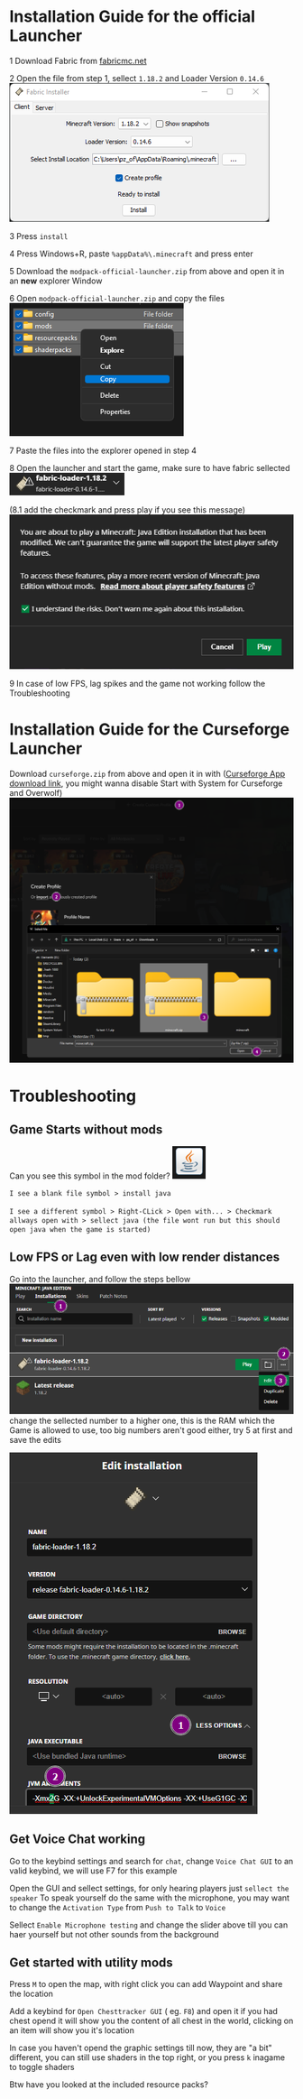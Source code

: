 # Installation Guide for the official Launcher
1 Download Fabric from [fabricmc.net](https://fabricmc.net/use/installer/)

2 Open the file from step 1, sellect `1.18.2` and Loader Version `0.14.6`
![alt text](images/installer.png)

3 Press `install`

4 Press Windows+R, paste `%appData%\.minecraft` and press enter

5 Download the `modpack-official-launcher.zip` from above and open it in an **new** explorer Window

6 Open `modpack-official-launcher.zip` and copy the files
![alt text](images/copy.png)

7 Paste the files into the explorer opened in step 4

8 Open the launcher and start the game, make sure to have fabric sellected
![alt text](images/sellect.png)

(8.1 add the checkmark and press play if you see this message)
![alt text](images/warning.png)

9 In case of low FPS, lag spikes and the game not working follow the Troubleshooting 

# Installation Guide for the Curseforge Launcher
Download `curseforge.zip` from above and open it in with 
([Curseforge App download link](https://download.curseforge.com/#download-options), you might wanna disable Start with System for Curseforge and Overwolf)
![alt text](images/curseforgeinstaller.png)


# Troubleshooting
## Game Starts without mods
Can you see this symbol in the mod folder? ![alt text](images/java.png)

    I see a blank file symbol > install java

    I see a different symbol > Right-CLick > Open with... > Checkmark allways open with > sellect java (the file wont run but this should open java when the game is started)

## Low FPS or Lag even with low render distances
Go into the launcher, and follow the steps bellow 
![alt text](images/troubleshooting-gotoprofilesettings.png)
change the sellected number to a higher one, this is the RAM which the Game is allowed to use, too big numbers aren't good either, try 5 at first and save the edits

![alt text](images/troubleshooting-editram.png)

## Get Voice Chat working
Go to the keybind settings and search for `chat`, change `Voice Chat GUI` to an valid keybind, we will use F7 for this example

Open the GUI and sellect settings, for only hearing players just `sellect the speaker`
To speak yourself do the same with the microphone, you may want to change the `Activation Type` from `Push to Talk` to `Voice`

Sellect `Enable Microphone testing` and change the slider above till you can haer yourself but not other sounds from the background


## Get started with utility mods
Press `M` to open the map, with right click you can add Waypoint and share the location

Add a keybind for `Open Chesttracker GUI` ( eg. `F8`) and open it
if you had chest opend it will show you the content of all chest in the world, clicking on an item will show you it's location

In case you haven't opend the graphic settings till now, they are "a bit" different, you can still use shaders in the top right, or you press `k` inagame to toggle shaders

Btw have you looked at the included resource packs?
